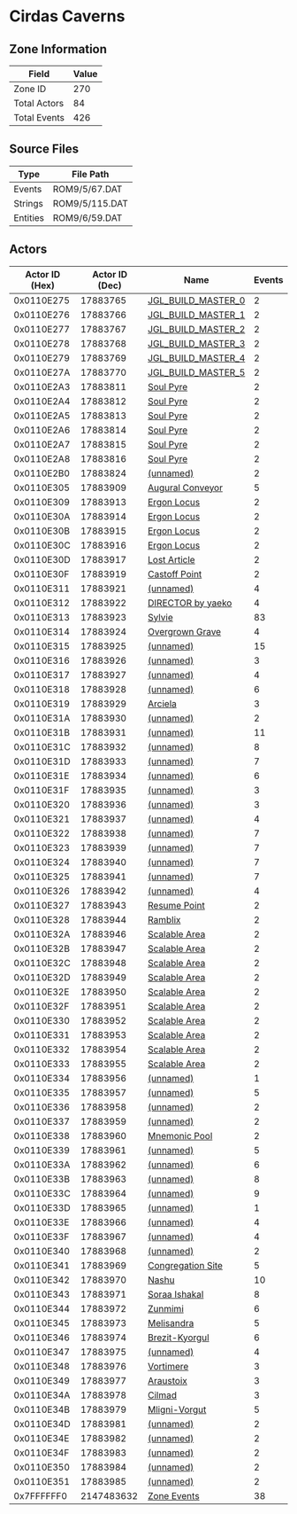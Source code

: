 # Cirdas Caverns

## Zone Information

| Field        |   Value |
|--------------|---------|
| Zone ID      |     270 |
| Total Actors |      84 |
| Total Events |     426 |

## Source Files

| Type     | File Path      |
|----------|----------------|
| Events   | ROM9/5/67.DAT  |
| Strings  | ROM9/5/115.DAT |
| Entities | ROM9/6/59.DAT  |

## Actors

| Actor ID (Hex)   |   Actor ID (Dec) | Name                                                           |   Events |
|------------------|------------------|----------------------------------------------------------------|----------|
| 0x0110E275       |         17883765 | [JGL_BUILD_MASTER_0](./17883765%20-%20JGL_BUILD_MASTER_0.md)   |        2 |
| 0x0110E276       |         17883766 | [JGL_BUILD_MASTER_1](./17883766%20-%20JGL_BUILD_MASTER_1.md)   |        2 |
| 0x0110E277       |         17883767 | [JGL_BUILD_MASTER_2](./17883767%20-%20JGL_BUILD_MASTER_2.md)   |        2 |
| 0x0110E278       |         17883768 | [JGL_BUILD_MASTER_3](./17883768%20-%20JGL_BUILD_MASTER_3.md)   |        2 |
| 0x0110E279       |         17883769 | [JGL_BUILD_MASTER_4](./17883769%20-%20JGL_BUILD_MASTER_4.md)   |        2 |
| 0x0110E27A       |         17883770 | [JGL_BUILD_MASTER_5](./17883770%20-%20JGL_BUILD_MASTER_5.md)   |        2 |
| 0x0110E2A3       |         17883811 | [Soul Pyre](./17883811%20-%20Soul%20Pyre.md)                   |        2 |
| 0x0110E2A4       |         17883812 | [Soul Pyre](./17883812%20-%20Soul%20Pyre.md)                   |        2 |
| 0x0110E2A5       |         17883813 | [Soul Pyre](./17883813%20-%20Soul%20Pyre.md)                   |        2 |
| 0x0110E2A6       |         17883814 | [Soul Pyre](./17883814%20-%20Soul%20Pyre.md)                   |        2 |
| 0x0110E2A7       |         17883815 | [Soul Pyre](./17883815%20-%20Soul%20Pyre.md)                   |        2 |
| 0x0110E2A8       |         17883816 | [Soul Pyre](./17883816%20-%20Soul%20Pyre.md)                   |        2 |
| 0x0110E2B0       |         17883824 | [(unnamed)](./17883824.md)                                     |        2 |
| 0x0110E305       |         17883909 | [Augural Conveyor](./17883909%20-%20Augural%20Conveyor.md)     |        5 |
| 0x0110E309       |         17883913 | [Ergon Locus](./17883913%20-%20Ergon%20Locus.md)               |        2 |
| 0x0110E30A       |         17883914 | [Ergon Locus](./17883914%20-%20Ergon%20Locus.md)               |        2 |
| 0x0110E30B       |         17883915 | [Ergon Locus](./17883915%20-%20Ergon%20Locus.md)               |        2 |
| 0x0110E30C       |         17883916 | [Ergon Locus](./17883916%20-%20Ergon%20Locus.md)               |        2 |
| 0x0110E30D       |         17883917 | [Lost Article](./17883917%20-%20Lost%20Article.md)             |        2 |
| 0x0110E30F       |         17883919 | [Castoff Point](./17883919%20-%20Castoff%20Point.md)           |        2 |
| 0x0110E311       |         17883921 | [(unnamed)](./17883921.md)                                     |        4 |
| 0x0110E312       |         17883922 | [DIRECTOR by yaeko](./17883922%20-%20DIRECTOR%20by%20yaeko.md) |        4 |
| 0x0110E313       |         17883923 | [Sylvie](./17883923%20-%20Sylvie.md)                           |       83 |
| 0x0110E314       |         17883924 | [Overgrown Grave](./17883924%20-%20Overgrown%20Grave.md)       |        4 |
| 0x0110E315       |         17883925 | [(unnamed)](./17883925.md)                                     |       15 |
| 0x0110E316       |         17883926 | [(unnamed)](./17883926.md)                                     |        3 |
| 0x0110E317       |         17883927 | [(unnamed)](./17883927.md)                                     |        4 |
| 0x0110E318       |         17883928 | [(unnamed)](./17883928.md)                                     |        6 |
| 0x0110E319       |         17883929 | [Arciela](./17883929%20-%20Arciela.md)                         |        3 |
| 0x0110E31A       |         17883930 | [(unnamed)](./17883930.md)                                     |        2 |
| 0x0110E31B       |         17883931 | [(unnamed)](./17883931.md)                                     |       11 |
| 0x0110E31C       |         17883932 | [(unnamed)](./17883932.md)                                     |        8 |
| 0x0110E31D       |         17883933 | [(unnamed)](./17883933.md)                                     |        7 |
| 0x0110E31E       |         17883934 | [(unnamed)](./17883934.md)                                     |        6 |
| 0x0110E31F       |         17883935 | [(unnamed)](./17883935.md)                                     |        3 |
| 0x0110E320       |         17883936 | [(unnamed)](./17883936.md)                                     |        3 |
| 0x0110E321       |         17883937 | [(unnamed)](./17883937.md)                                     |        4 |
| 0x0110E322       |         17883938 | [(unnamed)](./17883938.md)                                     |        7 |
| 0x0110E323       |         17883939 | [(unnamed)](./17883939.md)                                     |        7 |
| 0x0110E324       |         17883940 | [(unnamed)](./17883940.md)                                     |        7 |
| 0x0110E325       |         17883941 | [(unnamed)](./17883941.md)                                     |        7 |
| 0x0110E326       |         17883942 | [(unnamed)](./17883942.md)                                     |        4 |
| 0x0110E327       |         17883943 | [Resume Point](./17883943%20-%20Resume%20Point.md)             |        2 |
| 0x0110E328       |         17883944 | [Ramblix](./17883944%20-%20Ramblix.md)                         |        2 |
| 0x0110E32A       |         17883946 | [Scalable Area](./17883946%20-%20Scalable%20Area.md)           |        2 |
| 0x0110E32B       |         17883947 | [Scalable Area](./17883947%20-%20Scalable%20Area.md)           |        2 |
| 0x0110E32C       |         17883948 | [Scalable Area](./17883948%20-%20Scalable%20Area.md)           |        2 |
| 0x0110E32D       |         17883949 | [Scalable Area](./17883949%20-%20Scalable%20Area.md)           |        2 |
| 0x0110E32E       |         17883950 | [Scalable Area](./17883950%20-%20Scalable%20Area.md)           |        2 |
| 0x0110E32F       |         17883951 | [Scalable Area](./17883951%20-%20Scalable%20Area.md)           |        2 |
| 0x0110E330       |         17883952 | [Scalable Area](./17883952%20-%20Scalable%20Area.md)           |        2 |
| 0x0110E331       |         17883953 | [Scalable Area](./17883953%20-%20Scalable%20Area.md)           |        2 |
| 0x0110E332       |         17883954 | [Scalable Area](./17883954%20-%20Scalable%20Area.md)           |        2 |
| 0x0110E333       |         17883955 | [Scalable Area](./17883955%20-%20Scalable%20Area.md)           |        2 |
| 0x0110E334       |         17883956 | [(unnamed)](./17883956.md)                                     |        1 |
| 0x0110E335       |         17883957 | [(unnamed)](./17883957.md)                                     |        5 |
| 0x0110E336       |         17883958 | [(unnamed)](./17883958.md)                                     |        2 |
| 0x0110E337       |         17883959 | [(unnamed)](./17883959.md)                                     |        2 |
| 0x0110E338       |         17883960 | [Mnemonic Pool](./17883960%20-%20Mnemonic%20Pool.md)           |        2 |
| 0x0110E339       |         17883961 | [(unnamed)](./17883961.md)                                     |        5 |
| 0x0110E33A       |         17883962 | [(unnamed)](./17883962.md)                                     |        6 |
| 0x0110E33B       |         17883963 | [(unnamed)](./17883963.md)                                     |        8 |
| 0x0110E33C       |         17883964 | [(unnamed)](./17883964.md)                                     |        9 |
| 0x0110E33D       |         17883965 | [(unnamed)](./17883965.md)                                     |        1 |
| 0x0110E33E       |         17883966 | [(unnamed)](./17883966.md)                                     |        4 |
| 0x0110E33F       |         17883967 | [(unnamed)](./17883967.md)                                     |        4 |
| 0x0110E340       |         17883968 | [(unnamed)](./17883968.md)                                     |        2 |
| 0x0110E341       |         17883969 | [Congregation Site](./17883969%20-%20Congregation%20Site.md)   |        5 |
| 0x0110E342       |         17883970 | [Nashu](./17883970%20-%20Nashu.md)                             |       10 |
| 0x0110E343       |         17883971 | [Soraa Ishakal](./17883971%20-%20Soraa%20Ishakal.md)           |        8 |
| 0x0110E344       |         17883972 | [Zunmimi](./17883972%20-%20Zunmimi.md)                         |        6 |
| 0x0110E345       |         17883973 | [Melisandra](./17883973%20-%20Melisandra.md)                   |        5 |
| 0x0110E346       |         17883974 | [Brezit-Kyorgul](./17883974%20-%20Brezit-Kyorgul.md)           |        6 |
| 0x0110E347       |         17883975 | [(unnamed)](./17883975.md)                                     |        4 |
| 0x0110E348       |         17883976 | [Vortimere](./17883976%20-%20Vortimere.md)                     |        3 |
| 0x0110E349       |         17883977 | [Araustoix](./17883977%20-%20Araustoix.md)                     |        3 |
| 0x0110E34A       |         17883978 | [Cilmad](./17883978%20-%20Cilmad.md)                           |        3 |
| 0x0110E34B       |         17883979 | [Mligni-Vorgut](./17883979%20-%20Mligni-Vorgut.md)             |        5 |
| 0x0110E34D       |         17883981 | [(unnamed)](./17883981.md)                                     |        2 |
| 0x0110E34E       |         17883982 | [(unnamed)](./17883982.md)                                     |        2 |
| 0x0110E34F       |         17883983 | [(unnamed)](./17883983.md)                                     |        2 |
| 0x0110E350       |         17883984 | [(unnamed)](./17883984.md)                                     |        2 |
| 0x0110E351       |         17883985 | [(unnamed)](./17883985.md)                                     |        2 |
| 0x7FFFFFF0       |       2147483632 | [Zone Events](./Zone%20Events.md)                              |       38 |